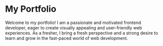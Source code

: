 # My Portfolio

Welcome to my portfolio! I am a passionate and motivated frontend developer, eager to create visually appealing and user-friendly web experiences. As a fresher, I bring a fresh perspective and a strong desire to learn and grow in the fast-paced world of web development.
